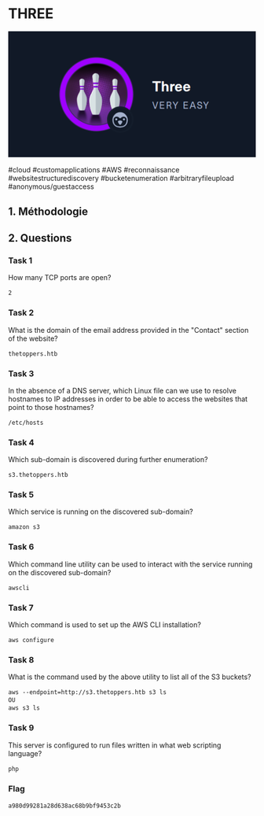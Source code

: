 
# THREE

![alt text](image.png)

#cloud #customapplications #AWS #reconnaissance #websitestructurediscovery #bucketenumeration #arbitraryfileupload #anonymous/guestaccess

## 1. Méthodologie

## 2. Questions

### Task 1

How many TCP ports are open?

```
2
```

### Task 2

What is the domain of the email address provided in the "Contact" section of the website?

```
thetoppers.htb
```

### Task 3

In the absence of a DNS server, which Linux file can we use to resolve hostnames to IP addresses in order to be able to access the websites that point to those hostnames?

```
/etc/hosts
```

### Task 4

Which sub-domain is discovered during further enumeration?

```
s3.thetoppers.htb
```

### Task 5

Which service is running on the discovered sub-domain?

```
amazon s3
```

### Task 6

Which command line utility can be used to interact with the service running on the discovered sub-domain?

```
awscli
```

### Task 7

Which command is used to set up the AWS CLI installation?

```
aws configure
```

### Task 8

What is the command used by the above utility to list all of the S3 buckets?

```
aws --endpoint=http://s3.thetoppers.htb s3 ls
OU
aws s3 ls
```

### Task 9

This server is configured to run files written in what web scripting language?

```
php
```

### Flag 

```
a980d99281a28d638ac68b9bf9453c2b
```

